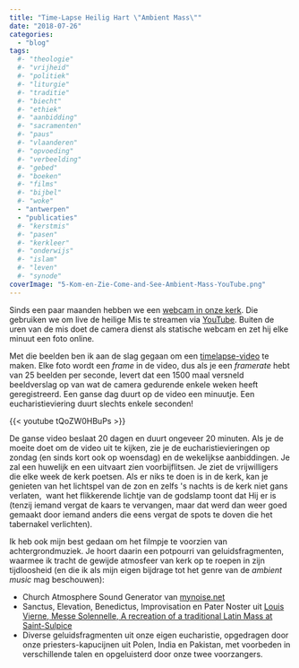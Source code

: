 ```yaml
---
title: "Time-Lapse Heilig Hart \"Ambient Mass\""
date: "2018-07-26"
categories: 
  - "blog"
tags:
  #- "theologie"
  #- "vrijheid"
  #- "politiek"
  #- "liturgie"
  #- "traditie"
  #- "biecht"
  #- "ethiek"
  #- "aanbidding"
  #- "sacramenten"
  #- "paus"
  #- "vlaanderen"
  #- "opvoeding"
  #- "verbeelding"
  #- "gebed"
  #- "boeken"
  #- "films"
  #- "bijbel"
  #- "woke"
  - "antwerpen"
  - "publicaties"
  #- "kerstmis"
  #- "pasen"
  #- "kerkleer"
  #- "onderwijs"
  #- "islam"
  #- "leven"
  #- "synode"
coverImage: "5-Kom-en-Zie-Come-and-See-Ambient-Mass-YouTube.png"
---
```


Sinds een paar maanden hebben we een [webcam in onze kerk](/blog/de-heilige-mis-live-uitzenden-met-een-oude-gsm/). Die gebruiken we om live de heilige Mis te streamen via [YouTube](https://www.youtube.com/channel/UCHEqX9lP-1Ro2zHy0kIdWwA?view_as=subscriber). Buiten de uren van de mis doet de camera dienst als statische webcam en zet hij elke minuut een foto online.  

Met die beelden ben ik aan de slag gegaan om een [timelapse-video](https://www.youtube.com/watch?v=tQoZW0HBuPs) te maken. Elke foto wordt een _frame_ in de video, dus als je een _framerate_ hebt van 25 beelden per seconde, levert dat een 1500 maal versneld beeldverslag op van wat de camera gedurende enkele weken heeft geregistreerd. Een ganse dag duurt op de video een minuutje. Een eucharistieviering duurt slechts enkele seconden!  

{{< youtube tQoZW0HBuPs >}}

De ganse video beslaat 20 dagen en duurt ongeveer 20 minuten. Als je de moeite doet om de video uit te kijken, zie je de eucharistievieringen op zondag (en sinds kort ook op woensdag) en de wekelijkse aanbiddingen. Je zal een huwelijk en een uitvaart zien voorbijflitsen. Je ziet de vrijwilligers die elke week de kerk poetsen. Als er niks te doen is in de kerk, kan je genieten van het lichtspel van de zon en zelfs 's nachts is de kerk niet gans verlaten,  want het flikkerende lichtje van de godslamp toont dat Hij er is (tenzij iemand vergat de kaars te vervangen, maar dat werd dan weer goed gemaakt door iemand anders die eens vergat de spots te doven die het tabernakel verlichten).  

Ik heb ook mijn best gedaan om het filmpje te voorzien van achtergrondmuziek. Je hoort daarin een potpourri van geluidsfragmenten, waarmee ik tracht de gewijde atmosfeer van kerk op te roepen in zijn tijdloosheid (en die ik als mijn eigen bijdrage tot het genre van de _ambient music_ mag beschouwen):

- Church Atmosphere Sound Generator van [mynoise.net](https://mynoise.net/NoiseMachines/churchAtmosphereSoundGenerator.php)
- Sanctus, Elevation, Benedictus, Improvisation en Pater Noster uit [Louis Vierne, Messe Solennelle, A recreation of a traditional Latin Mass at Saint-Sulpice](https://pipe-organ-recordings.com/product/vierne-mass-saint-sulpice-paris-daniel-roth/)
- Diverse geluidsfragmenten uit onze eigen eucharistie, opgedragen door onze priesters-kapucijnen uit Polen, India en Pakistan, met voorbeden in verschillende talen en opgeluisterd door onze twee voorzangers.
